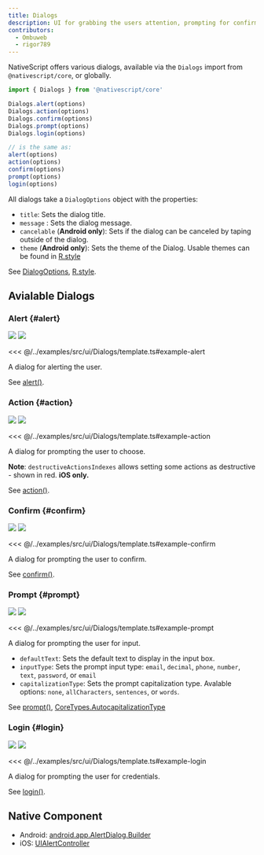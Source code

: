 ```yaml
---
title: Dialogs
description: UI for grabbing the users attention, prompting for confirmation, choice, input, or credentials.
contributors:
  - Ombuweb
  - rigor789
---
```


NativeScript offers various dialogs, available via the `Dialogs` import from `@nativescript/core`, or globally.

```ts
import { Dialogs } from '@nativescript/core'

Dialogs.alert(options)
Dialogs.action(options)
Dialogs.confirm(options)
Dialogs.prompt(options)
Dialogs.login(options)

// is the same as:
alert(options)
action(options)
confirm(options)
prompt(options)
login(options)
```

All dialogs take a `DialogOptions` object with the properties:

- `title`: Sets the dialog title.
- `message` : Sets the dialog message.
- `cancelable` (**Android only**): Sets if the dialog can be canceled by taping outside of the dialog.
- `theme` (**Android only**): Sets the theme of the Dialog. Usable themes can be found in [R.style](https://developer.android.com/reference/android/R.style)

See [DialogOptions](/api/interface/DialogOptions), [R.style](https://developer.android.com/reference/android/R.style).

## Avialable Dialogs

### Alert {#alert}

<DeviceFrame type="ios">
<img src="../assets/images/screenshots/ios/Dialogs-Alert.png"/>
</DeviceFrame>
<DeviceFrame type="android">
<img src="../assets/images/screenshots/android/Dialogs-Alert.png"/>
</DeviceFrame>

<<< @/../examples/src/ui/Dialogs/template.ts#example-alert

A dialog for alerting the user.

See [alert()](/api/#alert).

### Action {#action}

<DeviceFrame type="ios">
<img src="../assets/images/screenshots/ios/Dialogs-Action.png"/>
</DeviceFrame>
<DeviceFrame type="android">
<img src="../assets/images/screenshots/android/Dialogs-Action.png"/>
</DeviceFrame>

<<< @/../examples/src/ui/Dialogs/template.ts#example-action

A dialog for prompting the user to choose.

**Note**: `destructiveActionsIndexes` allows setting some actions as destructive - shown in red. **iOS only.**

See [action()](/api/#action).

### Confirm {#confirm}

<DeviceFrame type="ios">
<img src="../assets/images/screenshots/ios/Dialogs-Confirm.png"/>
</DeviceFrame>
<DeviceFrame type="android">
<img src="../assets/images/screenshots/android/Dialogs-Confirm.png"/>
</DeviceFrame>

<<< @/../examples/src/ui/Dialogs/template.ts#example-confirm

A dialog for prompting the user to confirm.

See [confirm()](/api/#confirm).

### Prompt {#prompt}

<DeviceFrame type="ios">
<img src="../assets/images/screenshots/ios/Dialogs-Prompt.png"/>
</DeviceFrame>
<DeviceFrame type="android">
<img src="../assets/images/screenshots/android/Dialogs-Prompt.png"/>
</DeviceFrame>

<<< @/../examples/src/ui/Dialogs/template.ts#example-prompt

A dialog for prompting the user for input.

- `defaultText`: Sets the default text to display in the input box.
- `inputType`: Sets the prompt input type: `email`, `decimal`, `phone`, `number`, `text`, `password`, or `email`
- `capitalizationType`: Sets the prompt capitalization type. Avalable options: `none`, `allCharacters`, `sentences`, or `words`.

See [prompt()](/api/#prompt), [CoreTypes.AutocapitalizationType](/api/namespace/CoreTypes-AutocapitalizationType)

### Login {#login}

<DeviceFrame type="ios">
<img src="../assets/images/screenshots/ios/Dialogs-Login.png"/>
</DeviceFrame>
<DeviceFrame type="android">
<img src="../assets/images/screenshots/android/Dialogs-Login.png"/>
</DeviceFrame>

<<< @/../examples/src/ui/Dialogs/template.ts#example-login

A dialog for prompting the user for credentials.

See [login()](/api/#login).

## Native Component

- Android: [android.app.AlertDialog.Builder](https://developer.android.com/reference/android/app/AlertDialog.Builder)
- iOS: [UIAlertController](https://developer.apple.com/documentation/uikit/uialertcontroller)
